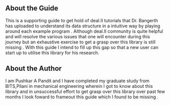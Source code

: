 ## About the Guide
This is a supporting guide to get hold of deal.II tutorials that Dr. Bangerth has uploaded to understand its data structure in a intuitive way by playing around each example program . Although deal.II community is quite helpful and will resolve the various issues that one will encounter during this journey but an exhaustive exercise to get a grasp over this library is still missing . With this guide I intend to fill up this gap so that a new user can start up to utilise this library for his research.
## About the Author
I am Pushkar A Pandit and I have completed my graduate study from BITS,Pilani in mechanical engineering wherein I got to know about this library and in unsuccessful effort to get grasp over this library over past few months I look foward to frameout this guide which I found to be missing .  
